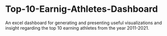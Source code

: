 # Top-10-Earnig-Athletes-Dashboard
 An excel dashboard for generating and presenting useful visualizations and insight regarding the top 10 earning athletes from the year 2011-2021.
